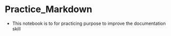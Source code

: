# Practice_Markdown

* This notebook is to for practicing purpose to improve the documentation skill
